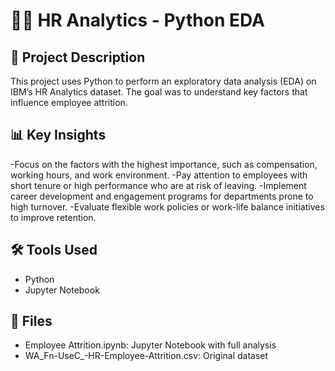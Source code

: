 # 🧑‍💼 HR Analytics - Python EDA

## 📌 Project Description

This project uses Python to perform an exploratory data analysis (EDA) on IBM’s HR Analytics dataset. The goal was to understand key factors that influence employee attrition.

## 📊 Key Insights

-Focus on the factors with the highest importance, such as compensation, working hours, and work environment.
-Pay attention to employees with short tenure or high performance who are at risk of leaving.
-Implement career development and engagement programs for departments prone to high turnover.
-Evaluate flexible work policies or work-life balance initiatives to improve retention.

## 🛠️ Tools Used

- Python
- Jupyter Notebook

## 📁 Files

- Employee Attrition.ipynb: Jupyter Notebook with full analysis
- WA_Fn-UseC_-HR-Employee-Attrition.csv: Original dataset

